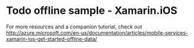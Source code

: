 # Todo offline sample - Xamarin.iOS

For more resources and a companion tutorial, check out http://azure.microsoft.com/en-us/documentation/articles/mobile-services-xamarin-ios-get-started-offline-data/
